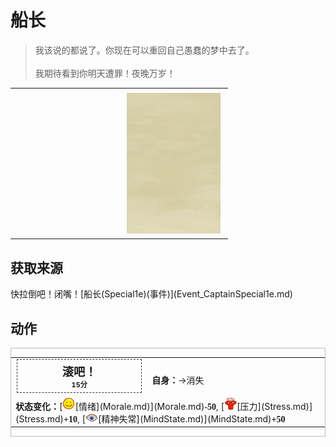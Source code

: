 # 船长  
> 我该说的都说了。你现在可以重回自己愚蠢的梦中去了。<br><br>我期待看到你明天遭罪！夜晚万岁！  
  
<table class="table table-bordered" data-toggle="table"  data-show-header="false"><thead style="display:none"><tr ><th  style="width:50%;text-align:left;vertical-align:top;"  data-sortable="true"  >title</th><th  style="width:50%;text-align:left;vertical-align:top;"  ></th></tr></thead><tr ><td  style="width:50%;text-align:left;vertical-align:top;"  ></td><td  style="width:50%;text-align:left;vertical-align:top;"  ><div style="float:right; margin:5px"><div class="gamecard" style="width:150px; height:225px;"><a href="Event_CaptainSpecial1f.md" style="color:black"><img class="bg" decoding="async" src="Sprite/BG_SandFront.png" href="a.md" style="max-width:150px;max-height:225px;"><img decoding="async" src="Sprite/Skull.png" class="cardimageNoBack" style="transform: translate(-50%, 0%) scale(0.4398826979472141);"><span style="font-size: 25px;">船长</span></a></div></div></td></tr></tbody></table>  
  
## 获取来源  
<div style="display:inline-block"><div class="gamedatalist" style="text-align:left;min-width:200px;min-height:0px;"><div style="display:inline-block"><div style="display:inline-block;vertical-align:middle;">快拉倒吧！闭嘴！</div><div style="display:inline-block;vertical-align:middle;">[船长(Special1e)(事件)](Event_CaptainSpecial1e.md)</div></div></div></div>  
  
## 动作  
<div  style="border:1px solid #BBB"><table><tr><td rowspan="2" style="width:200px;text-align:center;font-size:1.3em;font-weight:bold"><div style="padding:5px;border:1px dashed #333"><div>滚吧！</div><div style="font-size:0.6em;"><font data-toggle="tooltip" data-placement="top" title="1TP">15分</font></div></div></td><td></td></tr><tr><td><b>自身：</b>→消失</td></tr><tr><td colspan="2"><b>状态变化：</b>[<div style="width:20px;display:inline-block;text-align:center"><img decoding="async" src="Sprite/Content.png" href="a.md" style="max-width:20px;max-height:20px;"></div>[情绪](Morale.md)](Morale.md)<span style="font-family:ui-monospace"><b>-50</b></span>, [<div style="width:20px;display:inline-block;text-align:center"><img decoding="async" src="Sprite/Stress.png" href="a.md" style="max-width:20px;max-height:20px;"></div>[压力](Stress.md)](Stress.md)<span style="font-family:ui-monospace"><b>+10</b></span>, [<div style="width:20px;display:inline-block;text-align:center"><img decoding="async" src="Sprite/MindState.png" href="a.md" style="max-width:20px;max-height:20px;"></div>[精神失常](MindState.md)](MindState.md)<span style="font-family:ui-monospace"><b>+50</b></span></td></tr></table></div>  
  
  


<script>document.title="船长 - 卡牌生存百科 Card Survival Wiki";</script>
